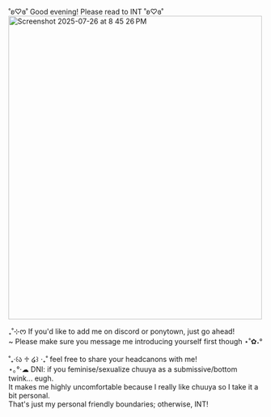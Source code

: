 ˚ʚ♡ɞ˚ Good evening! Please read to INT ˚ʚ♡ɞ˚<br/>
<img width="501" height="601" alt="Screenshot 2025-07-26 at 8 45 26 PM" src="https://github.com/user-attachments/assets/f784aa74-8184-4c8c-9823-f778f24ac876" />

₊˚⊹ᰔ If you'd like to add me on discord or ponytown, just go ahead!<br/>~ Please make sure you message me introducing yourself first though ⋆˚✿˖°<br/><br/>˚₊‧꒰ა ♱ ໒꒱ ‧₊˚ feel free to share your headcanons with me!<br/>⋆｡°·☁︎ DNI: if you feminise/sexualize chuuya as a submissive/bottom twink... eugh.<br/>It makes me highly uncomfortable because I really like chuuya so I take it a bit personal.<br/>That's just my personal friendly boundaries; otherwise, INT!
